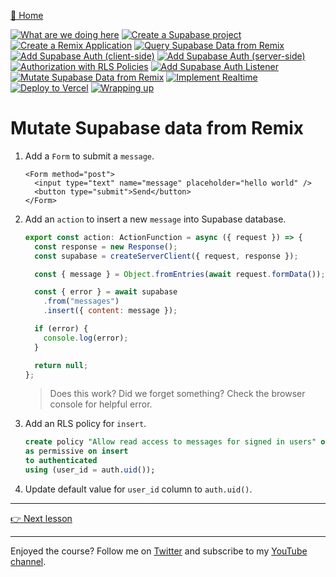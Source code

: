 [🏡 Home](../README.md)

[![What are we doing here](https://placehold.co/15x15/00ff00/00ff00.png)](./01-what-are-we-doing-here.md)
[![Create a Supabase project](https://placehold.co/15x15/00ff00/00ff00.png)](./02-create-a-supabase-project.md)
[![Create a Remix Application](https://placehold.co/15x15/00ff00/00ff00.png)](./03-create-a-remix-application.md)
[![Query Supabase Data from Remix](https://placehold.co/15x15/00ff00/00ff00.png)](./04-query-supabase-data-from-remix.md)
[![Add Supabase Auth (client-side)](https://placehold.co/15x15/00ff00/00ff00.png)](./05-add-client-auth.md)
[![Add Supabase Auth (server-side)](https://placehold.co/15x15/00ff00/00ff00.png)](./06-add-server-auth.md)
[![Authorization with RLS Policies](https://placehold.co/15x15/00ff00/00ff00.png)](./07-authorization-with-rls-policies.md)
[![Add Supabase Auth Listener](https://placehold.co/15x15/00ff00/00ff00.png)](./08-add-supabase-auth-listener.md)
[![Mutate Supabase Data from Remix](https://placehold.co/15x15/00ff00/00ff00.png)](./09-mutate-supabase-data-from-remix.md)
[![Implement Realtime](https://placehold.co/15x15/555555/555555.png)](./10-implement-realtime.md)
[![Deploy to Vercel](https://placehold.co/15x15/555555/555555.png)](./11-deploy-to-vercel.md)
[![Wrapping up](https://placehold.co/15x15/555555/555555.png)](./12-wrapping-up.md)

# Mutate Supabase data from Remix

1. Add a `Form` to submit a `message`.

   ```tsx
   <Form method="post">
     <input type="text" name="message" placeholder="hello world" />
     <button type="submit">Send</button>
   </Form>
   ```

2. Add an `action` to insert a new `message` into Supabase database.

   ```jsx
   export const action: ActionFunction = async ({ request }) => {
     const response = new Response();
     const supabase = createServerClient({ request, response });

     const { message } = Object.fromEntries(await request.formData());

     const { error } = await supabase
       .from("messages")
       .insert({ content: message });

     if (error) {
       console.log(error);
     }

     return null;
   };
   ```

   > Does this work? Did we forget something? Check the browser console for helpful error.

3. Add an RLS policy for `insert`.

   ```sql
   create policy "Allow read access to messages for signed in users" on "public"."messages"
   as permissive on insert
   to authenticated
   using (user_id = auth.uid());
   ```

4. Update default value for `user_id` column to `auth.uid()`.

---

[👉 Next lesson](./10-implement-realtime.md)

---

Enjoyed the course? Follow me on [Twitter](https://twitter.com/jonmeyers_io) and subscribe to my [YouTube channel](https://www.youtube.com/jonmeyers).
